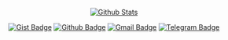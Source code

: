 <div align="center">

[![Github Stats][githubstats]][githublink]

[![Gist Badge][gistbadge]][gistlink]
[![Github Badge][githubbadge]][githublink]
[![Gmail Badge][gmailbadge]][gmaillink]
[![Telegram Badge][telegrambadge]][telegramlink]

</div>

[githubstats]: https://github-readme-stats.vercel.app/api?username=paulloclara&show_icons=true&hide=["issues"]
[gistlink]: https://gist.github.com/paulloclara
[githublink]: https://github.com/paulloclara
[gmaillink]: https://mail.google.com/mail/u/0/?view=cm&fs=1&to=paulloclara@gmail.com&tf=1
[telegramlink]: https://t.me/paulloclara/
[gistbadge]: https://img.shields.io/badge/-Gist-555859?style=flat-square&logo=Github&logoColor=white&link=https://gist.github.com/paulloclara
[githubbadge]: https://img.shields.io/badge/-Github-000?style=flat-square&logo=Github&logoColor=white&link=https://github.com/paulloclara
[gmailbadge]: https://img.shields.io/badge/-Gmail-c14438?style=flat-square&logo=Gmail&logoColor=white&link=https://mail.google.com/mail/u/0/?view=cm&fs=1&to=paulloclara@gmail.com&tf=1
[telegrambadge]: https://img.shields.io/badge/-Telegram-1ca0f1?style=flat-square&labelColor=1ca0f1&logo=telegram&logoColor=white&link=https://t.me/paulloclara/
